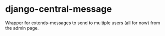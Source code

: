django-central-message
======================

Wrapper for extends-messages to send to multiple users (all for now) from the admin page.
